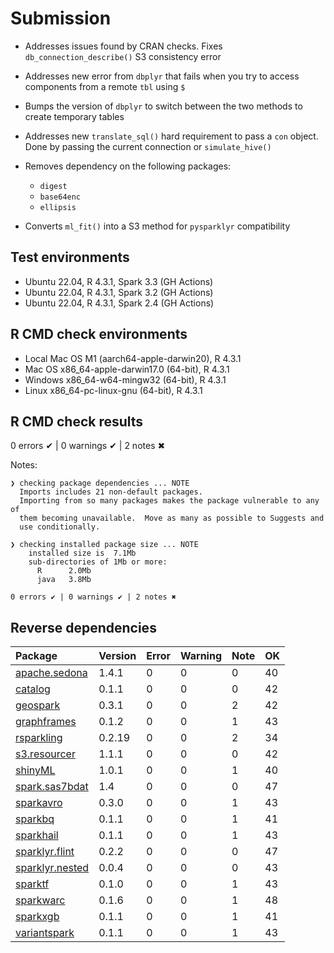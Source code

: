 # Submission

- Addresses issues found by CRAN checks. Fixes `db_connection_describe()` 
S3 consistency error 

- Addresses new error from `dbplyr` that fails when you try to access 
components from a remote `tbl` using `$`

- Bumps the version of `dbplyr` to switch between the two methods to create
temporary tables 

- Addresses new `translate_sql()` hard requirement to pass a `con` object. Done
by passing the current connection or `simulate_hive()` 

- Removes dependency on the following packages:
  - `digest`
  - `base64enc`
  - `ellipsis`
  
- Converts `ml_fit()` into a S3 method for `pysparklyr` compatibility

## Test environments

- Ubuntu 22.04, R 4.3.1, Spark 3.3 (GH Actions)
- Ubuntu 22.04, R 4.3.1, Spark 3.2 (GH Actions)
- Ubuntu 22.04, R 4.3.1, Spark 2.4 (GH Actions)

## R CMD check environments

- Local Mac OS M1 (aarch64-apple-darwin20), R 4.3.1
- Mac OS x86_64-apple-darwin17.0 (64-bit), R 4.3.1
- Windows  x86_64-w64-mingw32 (64-bit), R 4.3.1
- Linux x86_64-pc-linux-gnu (64-bit), R 4.3.1


## R CMD check results

0 errors ✔ | 0 warnings ✔ | 2 notes ✖

Notes:

```
❯ checking package dependencies ... NOTE
  Imports includes 21 non-default packages.
  Importing from so many packages makes the package vulnerable to any of
  them becoming unavailable.  Move as many as possible to Suggests and
  use conditionally.

❯ checking installed package size ... NOTE
    installed size is  7.1Mb
    sub-directories of 1Mb or more:
      R      2.0Mb
      java   3.8Mb

0 errors ✔ | 0 warnings ✔ | 2 notes ✖
```

## Reverse dependencies

|Package|Version|Error|Warning|Note|OK|
|:---|:---|:---|:---|:---|:---|
|[apache.sedona](#apache.sedona)|1.4.1|0|0|0|40|
|[catalog](#catalog)|0.1.1|0|0|0|42|
|[geospark](#geospark)|0.3.1|0|0|2|42|
|[graphframes](#graphframes)|0.1.2|0|0|1|43|
|[rsparkling](#rsparkling)|0.2.19|0|0|2|34|
|[s3.resourcer](#s3.resourcer)|1.1.1|0|0|0|42|
|[shinyML](#shinyML)|1.0.1|0|0|1|40|
|[spark.sas7bdat](#spark.sas7bdat)|1.4|0|0|0|47|
|[sparkavro](#sparkavro)|0.3.0|0|0|1|43|
|[sparkbq](#sparkbq)|0.1.1|0|0|1|41|
|[sparkhail](#sparkhail)|0.1.1|0|0|1|43|
|[sparklyr.flint](#sparklyr.flint)|0.2.2|0|0|0|47|
|[sparklyr.nested](#sparklyr.nested)|0.0.4|0|0|0|43|
|[sparktf](#sparktf)|0.1.0|0|0|1|43|
|[sparkwarc](#sparkwarc)|0.1.6|0|0|1|48|
|[sparkxgb](#sparkxgb)|0.1.1|0|0|1|41|
|[variantspark](#variantspark)|0.1.1|0|0|1|43|
